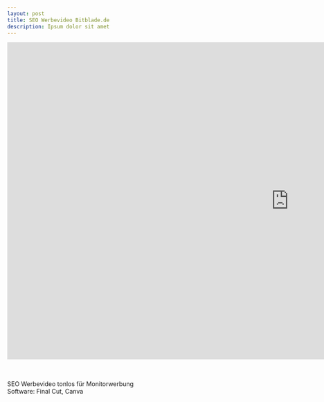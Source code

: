 ```yaml
---
layout: post
title: SEO Werbevideo Bitblade.de
description: Ipsum dolor sit amet
---
```

<div class="video-container">
<iframe width="1300" height="732" src="https://www.youtube.com/embed/sr7f5by1L74?si=vZsUZpfID8Apjwdo" title="YouTube video player" frameborder="0" allow="accelerometer; autoplay; clipboard-write; encrypted-media; gyroscope; picture-in-picture; web-share" referrerpolicy="strict-origin-when-cross-origin" allowfullscreen></iframe></div>

<br><br>SEO Werbevideo tonlos für Monitorwerbung<br>
Software: Final Cut, Canva
